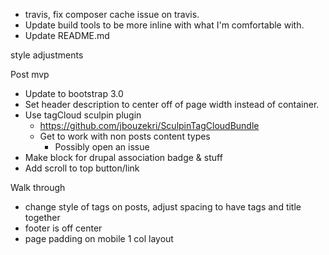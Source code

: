 * travis, fix composer cache issue on travis.
* Update build tools to be more inline with what I'm comfortable with.
* Update README.md


style adjustments

Post mvp
* Update to bootstrap 3.0
* Set header description to center off of page width instead of container.
* Use tagCloud sculpin plugin
  * https://github.com/jbouzekri/SculpinTagCloudBundle
  * Get to work with non posts content types
    * Possibly open an issue
* Make block for drupal association badge & stuff
* Add scroll to top button/link


Walk through
* change style of tags on posts, adjust spacing to have tags and title together
* footer is off center
* page padding on mobile 1 col layout